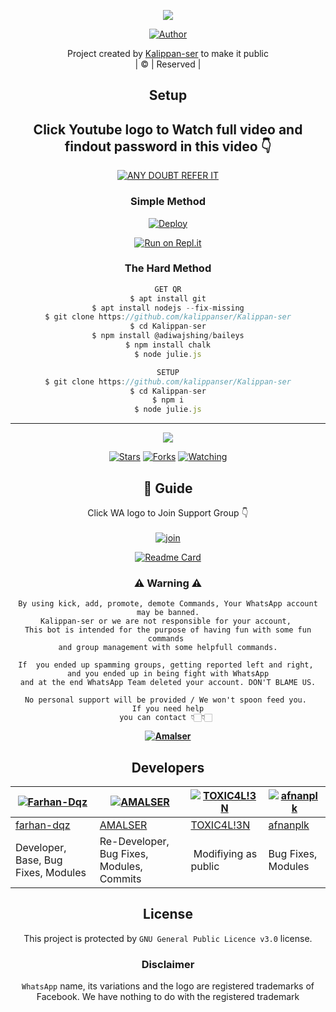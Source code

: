 <div align="center">

 </a>
</p>
<div align="center">
  <p align="center">
<img src=https://i.imgur.com/w89FHm7.jpeg>
</p>
  <p align="center">
<a href="https://github.com/cyberchekuthan"><img title="Author" src="https://img.shields.io/badge/Author-Midhunser-cyberchekuthan/Amalser_v2?color=blue&style=for-the-badge&logo=whatsapp"></a>
</p>
</div>
<p align="center">
Project created by <a href="https://github.com/kalippanser">Kalippan-ser</a> to make it public
    <br>
       | © |
        Reserved |
    <br> 
</p>

## Setup
<div align="center"> 


## Click Youtube logo to Watch full video and findout password in this video 👇

 [![ANY DOUBT REFER IT](https://www.linkpicture.com/q/YouTube-Logo-700x394.png)](https://youtu.be/5MKycJxmA4c)


  ### Simple Method
  
[![Deploy](https://www.herokucdn.com/deploy/button.svg)](https://heroku.com/deploy?template=https://github.com/Kalippan-ser/kalippan.git)



  
[![Run on Repl.it](https://repl.it/badge/github/quiec/whatsAlfa)](https://replit.com/@kalippan-ser/Kalippan-ser)
  
### The Hard Method
```js
GET QR
$ apt install git
$ apt install nodejs --fix-missing
$ git clone https://github.com/kalippanser/Kalippan-ser
$ cd Kalippan-ser
$ npm install @adiwajshing/baileys
$ npm install chalk
$ node julie.js
```
      
```js
SETUP
$ git clone https://github.com/kalippanser/Kalippan-ser
$ cd Kalippan-ser
$ npm i
$ node julie.js
```

----

  <p align="center">
  <a href="httsp://github.com/kalippanser/Kalippan-ser">
    
<a href="https://github.com/kalippanser/followers">
<img src="https://img.shields.io/github/repo-size/cyberchekuthan/Amalser_v2?color=green&label=Repo%20total%20size&style=plastic">
<p align="center">
<a href="https://github.com/kalippanser/followers"
<img title="Followers" src="https://img.shields.io/github/followers/kalippanser?color=blue&style=flat-square"></a>
<a href="https://github.com/kalippanser/Kalippan-ser/stargazers/"><img title="Stars" src="https://img.shields.io/github/stars/kalippanser/Kalippan-ser?color=blue&style=flat-square"></a>
<a href="https://github.com/kalippanser/Kalippan-ser/network/members"><img title="Forks" src="https://img.shields.io/github/forks/kalippanser/Kalippan-ser?color=blue&style=flat-square"></a>
<a href="https://github.com/kalippanser/Kalippan-ser/watchers"><img title="Watching" src="https://img.shields.io/github/watchers/kalippanser/Kalippan-ser?label=Watchers&color=blue&style=flat-square"></a>
</p>

## 📢 Guide
Click WA logo to Join Support Group 👇
    <br>
<br>
  [![join](https://github.com/Alien-alfa/PublicBot/blob/main/wlogo.svg.png)](https://chat.whatsapp.com/CbRlEux876XFsWQfIlOKty)
  <div align="center">
       
  [![Readme Card](https://github-readme-stats.vercel.app/api/pin/?username=kalippanser&repo=Kalippan-ser&theme=nightowl)](https://github.com/Amal-ser/Amalser.git)
  </div>
    
### ⚠ Warning ⚠

```
By using kick, add, promote, demote Commands, Your WhatsApp account may be banned.
Kalippan-ser or we are not responsible for your account, 
This bot is intended for the purpose of having fun with some fun commands 
and group management with some helpfull commands.

If  you ended up spamming groups, getting reported left and right, 
and you ended up in being fight with WhatsApp
and at the end WhatsApp Team deleted your account. DON'T BLAME US.

No personal support will be provided / We won't spoon feed you. 
If you need help
you can contact 👇🏻👇🏻 
```
**[![Amalser](https://www.linkpicture.com/q/WHTSPP-LOGO.png)](http://wa.me/918281370025?text=Can%20you%20help%20bro)**

## Developers
  <div align="center">
    
  [![Farhan-Dqz](https://github.com/farhan-dqz.png?size=100)](https://github.com/farhan-dqz) | [![AMALSER](https://github.com/Amal-ser.png?size=100)](https://github.com/Amal-ser) |  [![TOXIC4L!3N](https://github.com/Alien-alfa.png?size=100)](https://github.com/AI-VIKI) | [![afnanplk](https://github.com/afnanplk.png?size=100)](https://github.com/afnanplk) 
----|----|----|----
[farhan-dqz](https://github.com/farhan-dqz) | [AMALSER](https://github.com/Amal-ser) | [TOXIC4L!3N](https://github.com/AI-VIKI) | [afnanplk](https://github.com/afnanplk) 
Developer, Base, Bug Fixes, Modules| Re-Developer, Bug Fixes, Modules, Commits |  Modifiying  as   public | Bug Fixes, Modules 
  </div>
    


## License
This project is protected by `GNU General Public Licence v3.0` license.

### Disclaimer
`WhatsApp` name, its variations and the logo are registered trademarks of Facebook. We have nothing to do with the registered trademark
